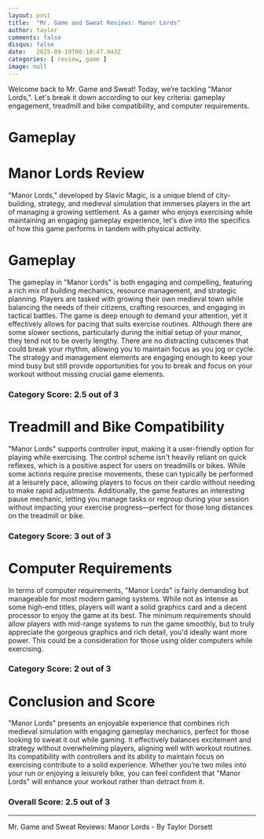 ```yaml
---
layout: post
title:  "Mr. Game and Sweat Reviews: Manor Lords"
author: taylor
comments: false
disqus: false
date:   2025-09-19T00:10:47.943Z
categories: [ review, game ]
image: null
---
```


Welcome back to Mr. Game and Sweat! Today, we’re tackling "Manor Lords,". Let's break it down according to our key criteria: gameplay engagement, treadmill and bike compatibility, and computer requirements.

# Gameplay

# Manor Lords Review

"Manor Lords," developed by Slavic Magic, is a unique blend of city-building, strategy, and medieval simulation that immerses players in the art of managing a growing settlement. As a gamer who enjoys exercising while maintaining an engaging gameplay experience, let's dive into the specifics of how this game performs in tandem with physical activity.

# Gameplay

The gameplay in "Manor Lords" is both engaging and compelling, featuring a rich mix of building mechanics, resource management, and strategic planning. Players are tasked with growing their own medieval town while balancing the needs of their citizens, crafting resources, and engaging in tactical battles. The game is deep enough to demand your attention, yet it effectively allows for pacing that suits exercise routines. Although there are some slower sections, particularly during the initial setup of your manor, they tend not to be overly lengthy. There are no distracting cutscenes that could break your rhythm, allowing you to maintain focus as you jog or cycle. The strategy and management elements are engaging enough to keep your mind busy but still provide opportunities for you to break and focus on your workout without missing crucial game elements.

### Category Score: 2.5 out of 3

# Treadmill and Bike Compatibility

"Manor Lords" supports controller input, making it a user-friendly option for playing while exercising. The control scheme isn't heavily reliant on quick reflexes, which is a positive aspect for users on treadmills or bikes. While some actions require precise movements, these can typically be performed at a leisurely pace, allowing players to focus on their cardio without needing to make rapid adjustments. Additionally, the game features an interesting pause mechanic, letting you manage tasks or regroup during your session without impacting your exercise progress—perfect for those long distances on the treadmill or bike.

### Category Score: 3 out of 3

# Computer Requirements

In terms of computer requirements, "Manor Lords" is fairly demanding but manageable for most modern gaming systems. While not as intense as some high-end titles, players will want a solid graphics card and a decent processor to enjoy the game at its best. The minimum requirements should allow players with mid-range systems to run the game smoothly, but to truly appreciate the gorgeous graphics and rich detail, you'd ideally want more power. This could be a consideration for those using older computers while exercising.

### Category Score: 2 out of 3

# Conclusion and Score

"Manor Lords" presents an enjoyable experience that combines rich medieval simulation with engaging gameplay mechanics, perfect for those looking to sweat it out while gaming. It effectively balances excitement and strategy without overwhelming players, aligning well with workout routines. Its compatibility with controllers and its ability to maintain focus on exercising contribute to a solid experience. Whether you’re two miles into your run or enjoying a leisurely bike, you can feel confident that "Manor Lords" will enhance your workout rather than detract from it.

### Overall Score: 2.5 out of 3

---

Mr. Game and Sweat Reviews: Manor Lords - By Taylor Dorsett
